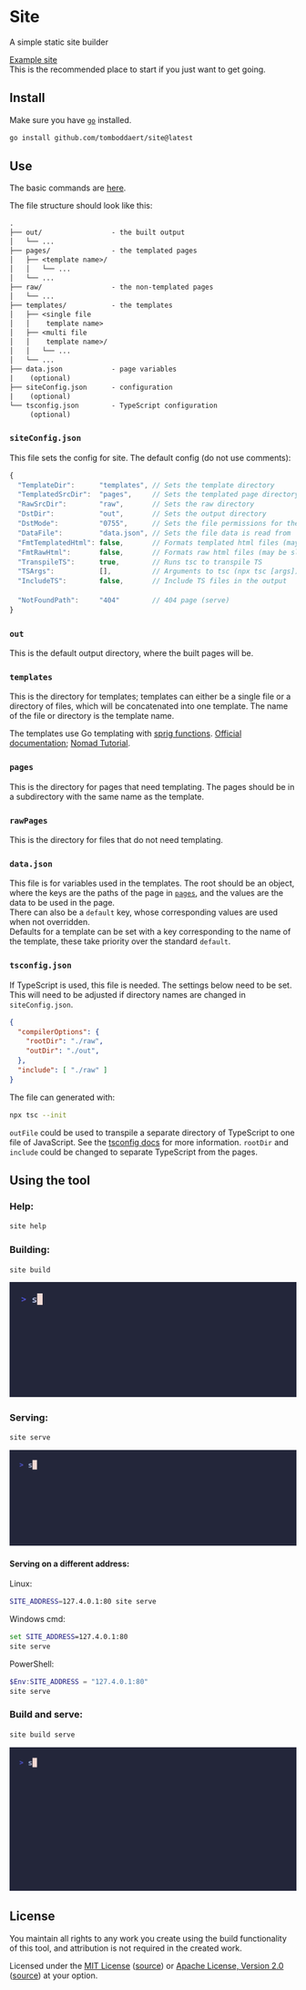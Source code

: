 # Site

A simple static site builder

[Example site](https://gist.github.com/tomBoddaert/29b17843f88be23ea8e36bebf331834f)  
This is the recommended place to start if you just want to get going.

## Install

Make sure you have [`go`](https://go.dev/) installed.

```sh
go install github.com/tomboddaert/site@latest
```

## Use

The basic commands are [here](#using-the-tool).

The file structure should look like this:
```
.
├── out/                 - the built output
│   └── ...
├── pages/               - the templated pages
│   ├── <template name>/
│   │   └── ...
│   └── ...
├── raw/                 - the non-templated pages
│   └── ...
├── templates/           - the templates
│   ├── <single file
│   │    template name>
│   ├── <multi file
│   │    template name>/
│   │   └── ...
│   └── ...
├── data.json            - page variables
|    (optional)
├── siteConfig.json      - configuration
|    (optional)
└── tsconfig.json        - TypeScript configuration
     (optional)
```

### `siteConfig.json`

This file sets the config for site. The default config (do not use comments):
```js
{
  "TemplateDir":      "templates", // Sets the template directory
  "TemplatedSrcDir":  "pages",     // Sets the templated page directory
  "RawSrcDir":        "raw",       // Sets the raw directory
  "DstDir":           "out",       // Sets the output directory
  "DstMode":          "0755",      // Sets the file permissions for the output (octal)
  "DataFile":         "data.json", // Sets the file data is read from
  "FmtTemplatedHtml": false,       // Formats templated html files (may be slow)
  "FmtRawHtml":       false,       // Formats raw html files (may be slow)
  "TranspileTS":      true,        // Runs tsc to transpile TS
  "TSArgs":           [],          // Arguments to tsc (npx tsc [args])
  "IncludeTS":        false,       // Include TS files in the output

  "NotFoundPath":     "404"        // 404 page (serve)
}
```

### `out`

This is the default output directory, where the built pages will be.

### `templates`

This is the directory for templates; templates can either be a single file or a directory of files, which will be concatenated into one template. The name of the file or directory is the template name.

The templates use Go templating with [sprig functions](http://masterminds.github.io/sprig/). [Official documentation](https://pkg.go.dev/text/template); [Nomad Tutorial](https://developer.hashicorp.com/nomad/tutorials/templates/go-template-syntax).

### `pages`

This is the directory for pages that need templating. The pages should be in a subdirectory with the same name as the template.

### `rawPages`

This is the directory for files that do not need templating.

### `data.json`

This file is for variables used in the templates. The root should be an object, where the keys are the paths of the page in [`pages`](#pages), and the values are the data to be used in the page.  
There can also be a `default` key, whose corresponding values are used when not overridden.  
Defaults for a template can be set with a key corresponding to the name of the template, these take priority over the standard `default`.

### `tsconfig.json`

If TypeScript is used, this file is needed. The settings below need to be set. This will need to be adjusted if directory names are changed in `siteConfig.json`.

```json
{
  "compilerOptions": {
    "rootDir": "./raw",
    "outDir": "./out",
  },
  "include": [ "./raw" ]
}
```

The file can generated with:
```sh
npx tsc --init
```

`outFile` could be used to transpile a separate directory of TypeScript to one file of JavaScript. See the [tsconfig docs](https://aka.ms/tsconfig) for more information.
`rootDir` and `include` could be changed to separate TypeScript from the pages.

## Using the tool

### Help:
```sh
site help
```

### Building:
```sh
site build
```

![A GIF showing the build output.](vhs/build.gif)

### Serving:
```sh
site serve
```

![A GIF showing the serve output.](vhs/serve.gif)

#### Serving on a different address:
Linux:
```sh
SITE_ADDRESS=127.4.0.1:80 site serve
```

Windows cmd:
```cmd
set SITE_ADDRESS=127.4.0.1:80
site serve
```

PowerShell:
```powershell
$Env:SITE_ADDRESS = "127.4.0.1:80"
site serve
```

### Build and serve:
```sh
site build serve
```

![A GIF showing the build and serve output.](vhs/buildServe.gif)

## License

You maintain all rights to any work you create using the build functionality of this tool, and attribution is not required in the created work.

Licensed under the [MIT License](/LICENSE-MIT) ([source](https://opensource.org/licenses/MIT)) or [Apache License, Version 2.0](/LICENSE-APACHE) ([source](https://www.apache.org/licenses/LICENSE-2.0)) at your option.
